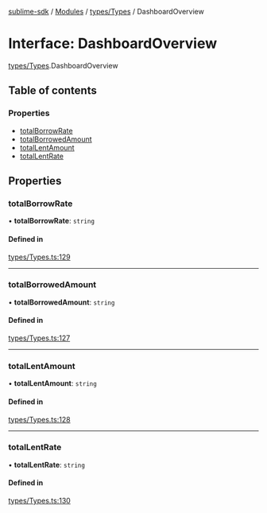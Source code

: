 [sublime-sdk](../README.md) / [Modules](../modules.md) / [types/Types](../modules/types_Types.md) / DashboardOverview

# Interface: DashboardOverview

[types/Types](../modules/types_Types.md).DashboardOverview

## Table of contents

### Properties

- [totalBorrowRate](types_Types.DashboardOverview.md#totalborrowrate)
- [totalBorrowedAmount](types_Types.DashboardOverview.md#totalborrowedamount)
- [totalLentAmount](types_Types.DashboardOverview.md#totallentamount)
- [totalLentRate](types_Types.DashboardOverview.md#totallentrate)

## Properties

### totalBorrowRate

• **totalBorrowRate**: `string`

#### Defined in

[types/Types.ts:129](https://github.com/akshay111meher/sublime-sdk/blob/50bba98/src/types/Types.ts#L129)

___

### totalBorrowedAmount

• **totalBorrowedAmount**: `string`

#### Defined in

[types/Types.ts:127](https://github.com/akshay111meher/sublime-sdk/blob/50bba98/src/types/Types.ts#L127)

___

### totalLentAmount

• **totalLentAmount**: `string`

#### Defined in

[types/Types.ts:128](https://github.com/akshay111meher/sublime-sdk/blob/50bba98/src/types/Types.ts#L128)

___

### totalLentRate

• **totalLentRate**: `string`

#### Defined in

[types/Types.ts:130](https://github.com/akshay111meher/sublime-sdk/blob/50bba98/src/types/Types.ts#L130)
